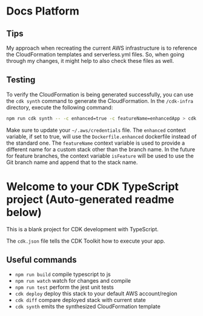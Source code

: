 # Docs Platform

## Tips

My approach when recreating the current AWS infrastructure is to reference the CloudFormation templates and serverless.yml files. So, when going through my changes, it might help to also check these files as well.

## Testing

To verify the CloudFormation is being generated successfully, you can use the `cdk synth` command to generate the CloudFormation. In the `/cdk-infra` directory, execute the following command:

```zsh
npm run cdk synth -- -c enhanced=true -c featureName=enhancedApp > cdk.out/template.yaml
```

Make sure to update your `~/.aws/credentials` file. The `enhanced` context variable, if set to true, will use the `Dockerfile.enhanced` dockerfile instead of the standard one. The `featureName` context variable is used to provide a different name for a custom stack other than the branch name. In the future for feature branches, the context variable `isFeature` will be used to use the Git branch name and append that to the stack name.

# Welcome to your CDK TypeScript project (Auto-generated readme below)

This is a blank project for CDK development with TypeScript.

The `cdk.json` file tells the CDK Toolkit how to execute your app.

## Useful commands

- `npm run build` compile typescript to js
- `npm run watch` watch for changes and compile
- `npm run test` perform the jest unit tests
- `cdk deploy` deploy this stack to your default AWS account/region
- `cdk diff` compare deployed stack with current state
- `cdk synth` emits the synthesized CloudFormation template

